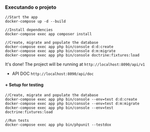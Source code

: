 ### Executando o projeto

    //Start the app
    docker-compose up -d --build

    //Install dependencies
    docker-compose exec app composer install

    //Create, migrate and populate the database
    docker-compose exec app php bin/console d:d:create
    docker-compose exec app php bin/console d:m:migrate
    docker-compose exec app php bin/console doctrine:fixtures:load

It's done! The project will be running at `http://localhost:8090/api/v1`
- API DOC `http://localhost:8090/api/doc`

#### + Setup for testing

    //Create, migrate and populate the database
    docker-compose exec app php bin/console --env=test d:d:create
    docker-compose exec app php bin/console --env=test d:m:migrate
    docker-compose exec app php bin/console --env=test doctrine:fixtures:load
    
    //Run tests
    docker-compose exec app php bin/phpunit --testdox

